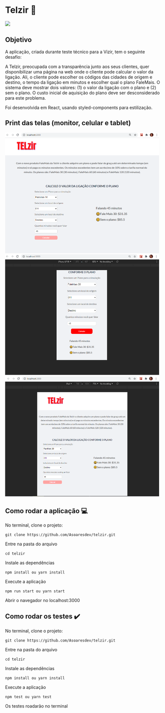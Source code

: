 # Telzir 📱 

<img src="https://img.shields.io/static/v1?label=React.js&message=framework&color=blue&style=plastic&logo=REACT"/> 

## Objetivo

A aplicação, criada durante teste técnico para a Vizir, tem o seguinte desafio:

A Telzir, preocupada com a transparência junto aos seus clientes, quer disponibilizar uma
página na web onde o cliente pode calcular o valor da ligação. Ali, o cliente pode escolher os
códigos das cidades de origem e destino, o tempo da ligação em minutos e escolher qual o
plano FaleMais. O sistema deve mostrar dois valores: (1) o valor da ligação com o plano e (2)
sem o plano. O custo inicial de aquisição do plano deve ser desconsiderado para este
problema.

Foi desenvolvida em React, usando styled-components para estilização.


## Print das telas (monitor, celular e tablet)


<img src="https://github.com/Asoaresdev/telzir/blob/main/imagens_readme/Captura%20de%20tela%202021-05-04%20080443.png" width="500">

<img src="https://github.com/Asoaresdev/telzir/blob/main/imagens_readme/Captura%20de%20tela%202021-05-04%20080531.png" width="500">

<img src="https://github.com/Asoaresdev/telzir/blob/main/imagens_readme/Captura%20de%20tela%202021-05-04%20080604.png" width="500">



## Como rodar a aplicação :computer:
No terminal, clone o projeto:
```
git clone https://github.com/Asoaresdev/telzir.git
```
Entre na pasta do arquivo
```
cd telzir
```
Instale as dependências
```
npm install ou yarn install
```
Execute a aplicação
```
npm run start ou yarn start
```
Abrir o navegador no localhost:3000


## Como rodar os testes ✔️
No terminal, clone o projeto:
```
git clone https://github.com/Asoaresdev/telzir.git
```
Entre na pasta do arquivo
```
cd telzir
```
Instale as dependências
```
npm install ou yarn install
```
Execute a aplicação
```
npm test ou yarn test
```
Os testes roadarão no terminal


